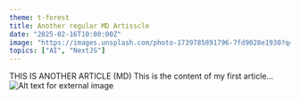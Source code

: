 ```yaml
---
theme: t-forest
title: Another regular MD Artisscle
date: "2025-02-16T10:00:00Z"
image: "https://images.unsplash.com/photo-1739785891796-7fd9028e1930?q=80&w=4740&auto=format&fit=crop&ixlib=rb-4.0.3&ixid=M3wxMjA3fDB8MHxwaG90by1wYWdlfHx8fGVufDB8fHx8fA%3D%3D"
topics: ["AI", "NextJS"]
---
```


THIS IS ANOTHER ARTICLE (MD)
This is the content of my first article...
![Alt text for external image](https://images.unsplash.com/photo-1739793669641-e5f4eddf6eab?q=80&w=3805&auto=format&fit=crop&ixlib=rb-4.0.3&ixid=M3wxMjA3fDB8MHxwaG90by1wYWdlfHx8fGVufDB8fHx8fA%3D%3D)

